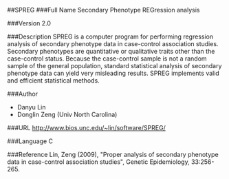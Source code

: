 ##SPREG
###Full Name
Secondary Phenotype REGression analysis

###Version
2.0

###Description
SPREG is a computer program for performing regression analysis of secondary phenotype data in case-control association studies. Secondary phenotypes are quantitative or qualitative traits other than the case-control status. Because the case-control sample is not a random sample of the general population, standard statistical analysis of secondary phenotype data can yield very misleading results. SPREG implements valid and efficient statistical methods.

###Author
* Danyu Lin
* Donglin Zeng (Univ North Carolina)

###URL
http://www.bios.unc.edu/~lin/software/SPREG/

###Language
C

###Reference
Lin, Zeng (2009), "Proper analysis of secondary phenotype data in case-control association studies", Genetic Epidemiology, 33:256-265.


